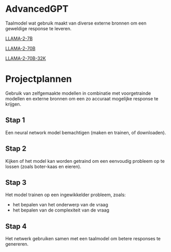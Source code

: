 # AdvancedGPT
Taalmodel wat gebruik maakt van diverse externe bronnen om een geweldige response te leveren.

[LLAMA-2-7B](https://huggingface.co/TheBloke/Llama-2-7B-Chat-GGML/tree/main)

[LLAMA-2-70B](https://huggingface.co/TheBloke/Llama-2-70B-Chat-GGUF/tree/main)

[LLAMA-2-70B-32K](https://huggingface.co/TheBloke/Yarn-Llama-2-70B-32k-GGUF/tree/main)

# Projectplannen
Gebruik van zelfgemaakte modellen in combinatie met voorgetrainde modellen en externe bronnen om een zo accuraat mogelijke response te krijgen.

## Stap 1
Een neural network model bemachtigen (maken en trainen, of downloaden).

## Stap 2
Kijken of het model kan worden getraind om een eenvoudig probleem op te lossen (zoals boter-kaas en eieren).

## Stap 3
Het model trainen op een ingewikkelder probleem, zoals:

- het bepalen van het onderwerp van de vraag
- het bepalen van de complexiteit van de vraag

## Stap 4
Het netwerk gebruiken samen met een taalmodel om betere responses te genereren.
